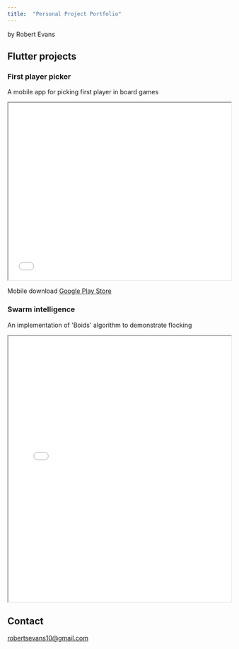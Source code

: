```yaml
---
title:  "Personal Project Portfolio"
---
```

by Robert Evans

## Flutter projects

### First player picker

A mobile app for picking first player in board games

<iframe
  src="flutter_apps/first_player_picker/first_player_picker.html"
  style="width:100%; height:400px;"
></iframe>

Mobile download [Google Play Store](https://play.google.com/store/apps/details?id=com.robert_evans.first_player_picker)

### Swarm intelligence

An implementation of 'Boids' algorithm to demonstrate flocking

<iframe
  src="flutter_apps/swarm_theory/boids.html"
  style="width:100%; height:600px;"
></iframe>

## Contact

robertsevans10@gmail.com



